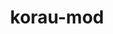 ---
layout: module
title: korau-mod
link: https://github.com/korlibs/korge-audio-formats/tree/main/korau-mod
---